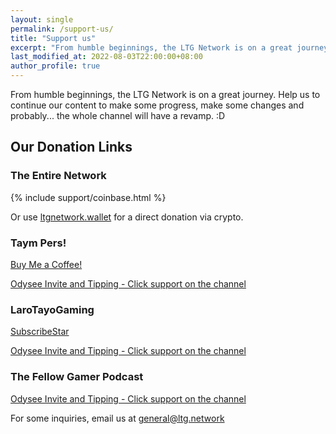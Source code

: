 ```yaml
---
layout: single
permalink: /support-us/
title: "Support us"
excerpt: "From humble beginnings, the LTG Network is on a great journey. Help us to continue."
last_modified_at: 2022-08-03T22:00:00+08:00
author_profile: true
---
```


From humble beginnings, the LTG Network is on a great journey. Help us to continue our content to make some progress, make some changes and probably... the whole channel will have a revamp. :D

## Our Donation Links

### The Entire Network

{% include support/coinbase.html %}

Or use [ltgnetwork.wallet](https://unstoppabledomains.com/d/ltgnetwork.wallet) for a direct donation via crypto.

### Taym Pers!

[Buy Me a Coffee!](https://www.buymeacoffee.com/taympers)

[Odysee Invite and Tipping - Click support on the channel](https://odysee.com/$/invite/@TaymPersOD:6)

### LaroTayoGaming

[SubscribeStar](https://ltg.link/ltg/subscribe)

[Odysee Invite and Tipping - Click support on the channel](https://odysee.com/$/invite/@LaroTayoGaming:1)

### The Fellow Gamer Podcast

[Odysee Invite and Tipping - Click support on the channel](https://odysee.com/$/invite/@FellowGamerPodcast:3)

For some inquiries, email us at [general@ltg.network](mailto:general@ltg.network)
